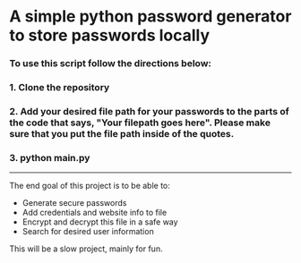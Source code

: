 # A simple python password generator to store passwords locally

### To use this script follow the directions below:

### 1. Clone the repository

### 2. Add your desired file path for your passwords to the parts of the code that says, "Your filepath goes here". Please make sure that you put the file path inside of the quotes.

### 3. python main.py

---

The end goal of this project is to be able to:

- Generate secure passwords
- Add credentials and website info to file
- Encrypt and decrypt this file in a safe way
- Search for desired user information

This will be a slow project, mainly for fun.
